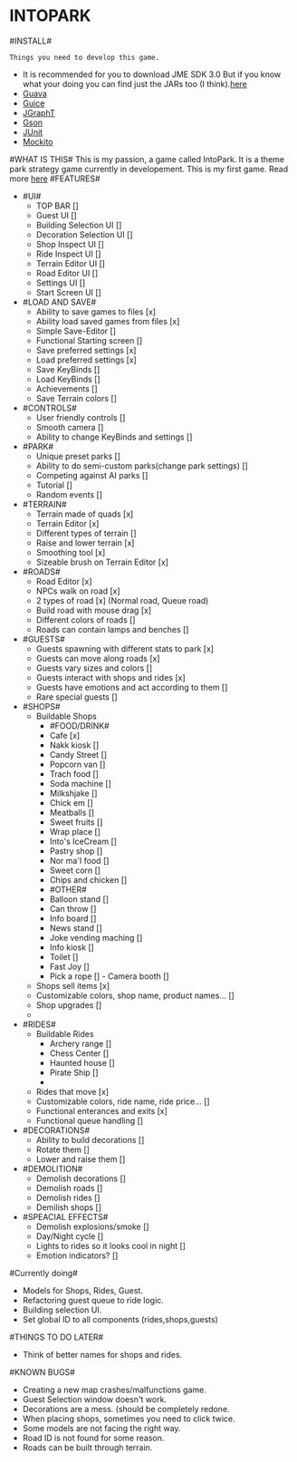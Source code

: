 INTOPARK
========
#INSTALL#

	Things you need to develop this game.
- It is recommended for you to download JME SDK 3.0 But if you know what your doing you can find just the JARs too (I think).[here](http://hub.jmonkeyengine.org/downloads/)
- [Guava](https://code.google.com/p/guava-libraries/)
- [Guice](https://code.google.com/p/google-guice/)
- [JGraphT](http://jgrapht.org/)
- [Gson](https://code.google.com/p/google-gson/)
- [JUnit](https://github.com/junit-team/junit/wiki/Download-and-Install)
- [Mockito](https://code.google.com/p/mockito/)
 
#WHAT IS THIS#
This is my passion, a game called IntoPark. It is a theme park strategy game currently in developement. This is my first game.
Read more [here](http://arttu.me/)
#FEATURES#
- #UI#
	- TOP BAR []
	- Guest UI []
	- Building Selection UI []
	- Decoration Selection UI []
	- Shop Inspect UI []
	- Ride Inspect UI []
	- Terrain Editor UI []
	- Road Editor UI []
	- Settings UI []
	- Start Screen UI []
- #LOAD AND SAVE#
	- Ability to save games to files [x]
	- Ability load saved games from files [x]
	- Simple Save-Editor []
	- Functional Starting screen []
	- Save preferred settings [x]
	- Load preferred settings [x]
	- Save KeyBinds []
	- Load KeyBinds []
	- Achievements []
	- Save Terrain colors []
- #CONTROLS#
	- User friendly controls []
	- Smooth camera []
	- Ability to change KeyBinds and settings []
- #PARK#
	- Unique preset parks []
	- Ability to do semi-custom parks(change park settings) []
	- Competing against AI parks []
	- Tutorial []
	- Random events []
- #TERRAIN#
	- Terrain made of quads [x]
	- Terrain Editor [x]
	- Different types of terrain []
	- Raise and lower terrain [x]
	- Smoothing tool [x]
	- Sizeable brush on Terrain Editor [x]
- #ROADS#
	- Road Editor [x]
	- NPCs walk on road [x]
	- 2 types of road [x] (Normal road, Queue road)
	- Build road with mouse drag [x]
	- Different colors of roads []
	- Roads can contain lamps and benches []
- #GUESTS#
	- Guests spawning with different stats to park [x]
	- Guests can move along roads [x]
	- Guests vary sizes and colors []
	- Guests interact with shops and rides [x]
	- Guests have emotions and act according to them []
	- Rare special guests []
- #SHOPS#
	- Buildable Shops
		- #FOOD/DRINK#
		- Cafe [x]
		- Nakk kiosk []
		- Candy Street []
		- Popcorn van []
		- Trach food []
		- Soda machine []
		- Milkshjake []
		- Chick em []
		- Meatballs []
		- Sweet fruits []
		- Wrap place []
		- Into's IceCream []
		- Pastry shop []
		- Nor ma'I food []
		- Sweet corn []
		- Chips and chicken []
		- #OTHER#
		- Balloon stand []
		- Can throw []
		- Info board []
		- News stand []
		- Joke vending maching []
		- Info kiosk []
		- Toilet []
		- Fast Joy []
		- Pick a rope []
                - Camera booth []
	- Shops sell items [x]
	- Customizable colors, shop name, product names... []
	- Shop upgrades []
	- 
- #RIDES#
	- Buildable Rides
		- Archery range []
		- Chess Center []
		- Haunted house []
		- Pirate Ship []
		- 
	- Rides that move [x]
	- Customizable colors, ride name, ride price... []
	- Functional enterances and exits [x]
	- Functional queue handling []
- #DECORATIONS#
	- Ability to build decorations []
	- Rotate them []
	- Lower and raise them []
- #DEMOLITION#
	- Demolish decorations []
	- Demolish roads []
	- Demolish rides []
	- Demilish shops []
- #SPEACIAL EFFECTS#
    - Demolish explosions/smoke []
    - Day/Night cycle []
    - Lights to rides so it looks cool in night []
    - Emotion indicators? []


#Currently doing#

- Models for Shops, Rides, Guest.
- Refactoring guest queue to ride logic.
- Building selection UI.
- Set global ID to all components (rides,shops,guests)

#THINGS TO DO LATER#

- Think of better names for shops and rides.

#KNOWN BUGS#

- Creating a new map crashes/malfunctions game.
- Guest Selection window doesn't work.
- Decorations are a mess. (should be completely redone.
- When placing shops, sometimes you need to click twice.
- Some models are not facing the right way.
- Road ID is not found for some reason.
- Roads can be built through terrain.
	